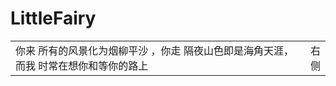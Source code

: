 # LittleFairy
<html>
    <table style="width: 100%; margin-left: auto; margin-right: auto;">
        <tr>
            <td style="width: 100%">
                你来 所有的风景化为烟柳平沙 ，你走 隔夜山色即是海角天涯，而我 时常在想你和等你的路上
            </td>
            <td>
                <!--右侧内容-->
                右侧
            </td>
        </tr>
    </table>
</html>
